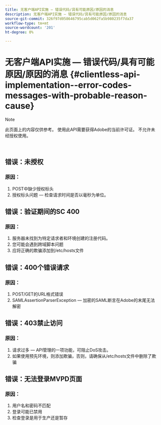 ```yaml
---
title: 无客户端API实施 — 错误代码/具有可能原因/原因的消息
description: 无客户端API实施 — 错误代码/具有可能原因/原因的消息
source-git-commit: 326f97d058646795cab5d062fa5b980235f7da37
workflow-type: tm+mt
source-wordcount: '201'
ht-degree: 0%

---
```



# 无客户端API实施 — 错误代码/具有可能原因/原因的消息 {#clientless-api-implementation--error-codes-messages-with-probable-reason-cause}

>[!NOTE]
>
>此页面上的内容仅供参考。 使用此API需要获得Adobe的当前许可证。 不允许未经授权使用。

</br>


## 错误：未授权

### 原因：

1. POST中缺少授权标头
1. 授权标头问题 — 检查请求时间是否以毫秒为单位。

## 错误：验证期间的SC 400

### 原因：

1. 服务器未找到为特定请求者和环境创建的注册代码。
1. 您可能会遇到跨域脚本问题
1. 应将正确的欺骗添加到/etc/hosts文件

## 错误：400个错误请求

### 原因：

1. POST/GET的URL格式错误
1. SAMLAssertionParserException — 加密的SAML断言在Adobe的末尾无法解密

## 错误：403禁止访问

### 原因：

1. 请求过多 — API管理的一项功能，可阻止DoS攻击。
2. 如果使用预先环境，则添加欺骗，否则，请确保从/etc/hosts文件中删除了欺骗

## 错误：无法登录MVPD页面

### 原因：

1. 用户名和密码不匹配 
2. 登录可能已禁用
3. 检查登录是用于生产还是暂存


<!--

## Related Information

- [Clientless API Reference](/help/authentication/rest-api-reference.md)

-->